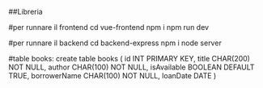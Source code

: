 ##Libreria

#per runnare il frontend
cd vue-frontend
npm i
npm run dev

#per runnare il backend
cd backend-express
npm i
node server

#table books:
create table books (
id INT PRIMARY KEY,
title CHAR(200) NOT NULL,
author CHAR(100) NOT NULL,
isAvailable BOOLEAN DEFAULT TRUE,
borrowerName CHAR(100) NOT NULL,
loanDate DATE
)
